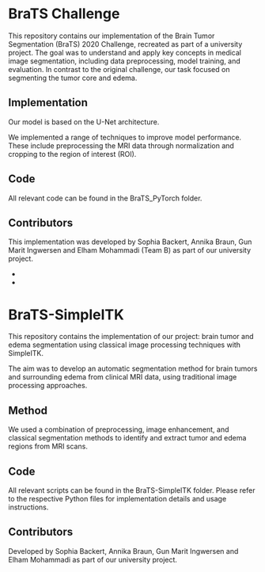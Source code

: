 # BraTS Challenge
This repository contains our implementation of the Brain Tumor Segmentation (BraTS) 2020 Challenge, recreated as part of a university project. 
The goal was to understand and apply key concepts in medical image segmentation, including data preprocessing, model training, and evaluation.
In contrast to the original challenge, our task focused on segmenting the tumor core and edema.

## Implementation
Our model is based on the U-Net architecture.

We implemented a range of techniques to improve model performance.
These include preprocessing the MRI data through normalization and cropping to the region of interest (ROI). 

## Code
All relevant code can be found in the BraTS_PyTorch folder.

## Contributors
This implementation was developed by Sophia Backert, Annika Braun, Gun Marit Ingwersen and Elham Mohammadi (Team B) as part of our university project. 

-
-


# BraTS-SimpleITK
This repository contains the implementation of our project: brain tumor and edema segmentation using classical image processing techniques with SimpleITK.

The aim was to develop an automatic segmentation method for brain tumors and surrounding edema from clinical MRI data, using traditional image processing approaches.

## Method
We used a combination of preprocessing, image enhancement, and classical segmentation methods to identify and extract tumor and edema regions from MRI scans.

## Code
All relevant scripts can be found in the BraTS-SimpleITK folder.
Please refer to the respective Python files for implementation details and usage instructions.

## Contributors
Developed by Sophia Backert, Annika Braun, Gun Marit Ingwersen and Elham Mohammadi as part of our university project.